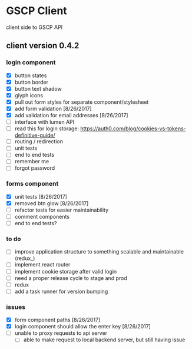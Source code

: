# GSCP Client
client side to GSCP API

## client version 0.4.2

### login component
- [x] button states
- [x] button border
- [x] button text shadow
- [x] glyph icons
- [x] pull out form styles for separate component/stylesheet
- [x] add form validation [8/26/2017]
- [x] add validation for email addresses [8/26/2017]
- [ ] interface with lumen API
- [ ] read this for login storage: https://auth0.com/blog/cookies-vs-tokens-definitive-guide/
- [ ] routing / redirection
- [ ] unit tests
- [ ] end to end tests
- [ ] remember me
- [ ] forgot password

### forms component
- [x] unit tests [8/26/2017]
- [x] removed btn glow [8/26/2017]
- [ ] refactor tests for easier maintainability
- [ ] comment components
- [ ] end to end tests?

### to do 
- [ ] improve application structure to something scalable and maintainable (redux_)
- [ ] implement react router
- [ ] implement cookie storage after valid login
- [ ] need a proper release cycle to stage and prod
- [ ] redux
- [ ] add a task runner for version bumping

### issues
- [x] form component paths [8/26/2017]
- [x] login component should allow the enter key [8/26/2017]
- [ ] unable to proxy requests to api server
	- [ ] able to make request to local backend server, but still having issue